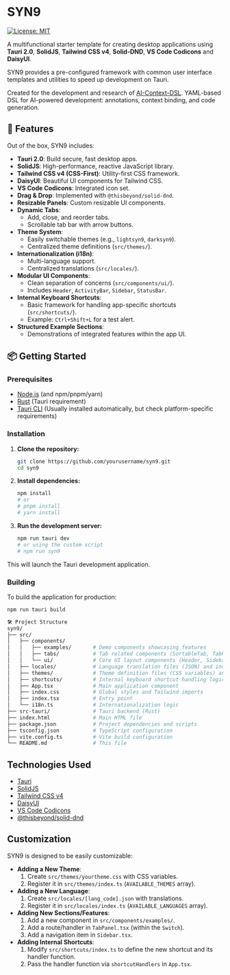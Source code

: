 # SYN9

[![License: MIT](https://img.shields.io/badge/License-MIT-yellow.svg)](https://opensource.org/licenses/MIT)


A multifunctional starter template for creating desktop applications using **Tauri 2.0**, **SolidJS**, **Tailwind CSS v4**, **Solid-DND**, **VS Code Codicons** and **DaisyUI**.

SYN9 provides a pre-configured framework with common user interface templates and utilities to speed up development on Tauri.

Created for the development and research of [AI-Context-DSL](https://github.com/sdfgfdsrfvcgtrc/AI-Context-DSL). YAML-based DSL for AI-powered development: annotations, context binding, and code generation.

## 🚀 Features

Out of the box, SYN9 includes:

*   **Tauri 2.0**: Build secure, fast desktop apps.
*   **SolidJS**: High-performance, reactive JavaScript library.
*   **Tailwind CSS v4 (CSS-First)**: Utility-first CSS framework.
*   **DaisyUI**: Beautiful UI components for Tailwind CSS.
*   **VS Code Codicons**: Integrated icon set.
*   **Drag & Drop**: Implemented with `@thisbeyond/solid-dnd`.
*   **Resizable Panels**: Custom resizable UI components.
*   **Dynamic Tabs**:
    *   Add, close, and reorder tabs.
    *   Scrollable tab bar with arrow buttons.
*   **Theme System**:
    *   Easily switchable themes (e.g., `lightsyn9`, `darksyn9`).
    *   Centralized theme definitions (`src/themes/`).
*   **Internationalization (i18n)**:
    *   Multi-language support.
    *   Centralized translations (`src/locales/`).
*   **Modular UI Components**:
    *   Clean separation of concerns (`src/components/ui/`).
    *   Includes `Header`, `ActivityBar`, `Sidebar`, `StatusBar`.
*   **Internal Keyboard Shortcuts**:
    *   Basic framework for handling app-specific shortcuts (`src/shortcuts/`).
    *   Example: `Ctrl+Shift+L` for a test alert.
*   **Structured Example Sections**:
    *   Demonstrations of integrated features within the app UI.

## 📦 Getting Started

### Prerequisites

*   [Node.js](https://nodejs.org/) (and npm/pnpm/yarn)
*   [Rust](https://www.rust-lang.org/) (Tauri requirement)
*   [Tauri CLI](https://v2.tauri.app/start/prerequisites/) (Usually installed automatically, but check platform-specific requirements)

### Installation

1.  **Clone the repository:**
    ```bash
    git clone https://github.com/yourusername/syn9.git
    cd syn9
    ```
2.  **Install dependencies:**
    ```bash
    npm install
    # or
    # pnpm install
    # yarn install
    ```
3.  **Run the development server:**
    ```bash
    npm run tauri dev
    # or using the custom script
    # npm run syn9
    ```

This will launch the Tauri development application.

### Building

To build the application for production:

```bash
npm run tauri build

🛠️ Project Structure
syn9/
├── src/
│   ├── components/
│   │   ├── examples/       # Demo components showcasing features
│   │   ├── tabs/           # Tab related components (SortableTab, TabPanel)
│   │   └── ui/             # Core UI layout components (Header, Sidebar, etc.)
│   ├── locales/            # Language translation files (JSON) and index
│   ├── themes/             # Theme definition files (CSS variables) and index
│   ├── shortcuts/          # Internal keyboard shortcut handling logic
│   ├── App.tsx             # Main application component
│   ├── index.css           # Global styles and Tailwind imports
│   ├── index.tsx           # Entry point
│   └── i18n.ts             # Internationalization logic
├── src-tauri/              # Tauri backend (Rust)
├── index.html              # Main HTML file
├── package.json            # Project dependencies and scripts
├── tsconfig.json           # TypeScript configuration
├── vite.config.ts          # Vite build configuration
└── README.md               # This file
```
## Technologies Used

*   [Tauri](https://tauri.app/)
*   [SolidJS](https://www.solidjs.com/)
*   [Tailwind CSS v4](https://tailwindcss.com/)
*   [DaisyUI](https://daisyui.com/)
*   [VS Code Codicons](https://github.com/microsoft/vscode-codicons)
*   [@thisbeyond/solid-dnd](https://github.com/thisbeyond/solid-dnd)

## Customization

SYN9 is designed to be easily customizable:

*   **Adding a New Theme**:
    1.  Create `src/themes/yourtheme.css` with CSS variables.
    2.  Register it in `src/themes/index.ts` (`AVAILABLE_THEMES` array).
*   **Adding a New Language**:
    1.  Create `src/locales/[lang_code].json` with translations.
    2.  Register it in `src/locales/index.ts` (`AVAILABLE_LANGUAGES` array).
*   **Adding New Sections/Features**:
    1.  Add a new component in `src/components/examples/`.
    2.  Add a route/handler in `TabPanel.tsx` (within the `Switch`).
    3.  Add a navigation item in `Sidebar.tsx`.
*   **Adding Internal Shortcuts**:
    1.  Modify `src/shortcuts/index.ts` to define the new shortcut and its handler function.
    2.  Pass the handler function via `shortcutHandlers` in `App.tsx`.

